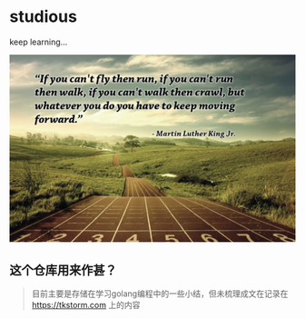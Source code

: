 # studious

keep learning...

<img src="/fly-run-walk-crawl.jpg">

## 这个仓库用来作甚？

> 目前主要是存储在学习golang编程中的一些小结，但未梳理成文在记录在 https://tkstorm.com 上的内容

